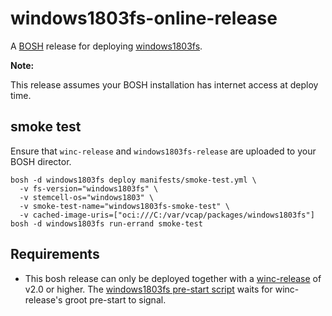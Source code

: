 # windows1803fs-online-release

A [BOSH](http://docs.cloudfoundry.org/bosh/) release for deploying [windows1803fs](https://github.com/cloudfoundry-incubator/windows2016fs/tree/master/1803).

**Note:**

This release assumes your BOSH installation has internet access at deploy time.

## smoke test

Ensure that `winc-release` and `windows1803fs-release` are uploaded to your BOSH director.

```
bosh -d windows1803fs deploy manifests/smoke-test.yml \
  -v fs-version="windows1803fs" \
  -v stemcell-os="windows1803" \
  -v smoke-test-name="windows1803fs-smoke-test" \
  -v cached-image-uris=["oci:///C:/var/vcap/packages/windows1803fs"]
bosh -d windows1803fs run-errand smoke-test
```

## Requirements

* This bosh release can only be deployed together with a [winc-release](https://github.com/cloudfoundry/winc-release) of v2.0 or higher. The [windows1803fs pre-start script](/jobs/windows1803fs/templates/pre-start.ps1.erb) waits for winc-release's groot pre-start to signal.

